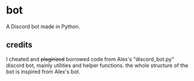 # bot

A Discord bot made in Python.

## credits

I cheated and ~~plagirized~~ borrowed code from Alex's "discord_bot.py" discord
bot, mainly utilities and helper functions. the whole structure of the bot is
inspired from Alex's bot.
